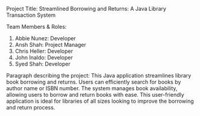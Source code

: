 Project Title: 
Streamlined Borrowing and Returns: A Java Library Transaction System

Team Members & Roles:
1. Abbie Nunez: Developer
2. Ansh Shah: Project Manager
3. Chris Heller: Developer
4. John Inaldo: Developer
5. Syed Shah: Developer

Paragraph describing the project:
This Java application streamlines library book borrowing and returns. Users can efficiently search for books by author name or ISBN number. The system manages book availability, allowing users to borrow and return books with ease. This user-friendly application is ideal for libraries of all sizes looking to improve the borrowing and return process.
